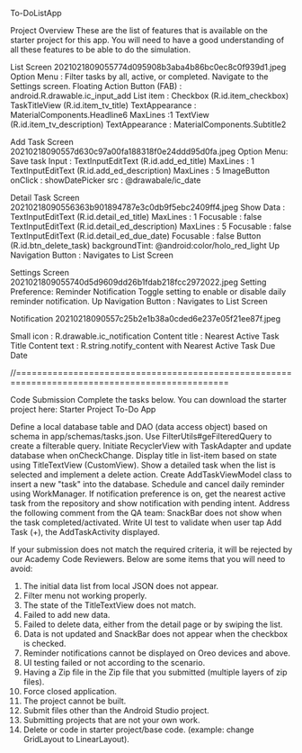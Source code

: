 To-DoListApp

Project Overview
These are the list of features that is available on the starter project for this app. You will need to have a good understanding of all these features to be able to do the simulation.

List Screen
2021021809055774d095908b3aba4b86bc0ec8c0f939d1.jpeg
Option Menu :
Filter tasks by all, active, or completed.
Navigate to the Settings screen.
Floating Action Button (FAB) :
android.R.drawable.ic_input_add
List item :
Checkbox (R.id.item_checkbox)
TaskTitleView (R.id.item_tv_title)
TextAppearance : MaterialComponents.Headline6
MaxLines  :1
TextView (R.id.item_tv_description)
TextAppearance : MaterialComponents.Subtitle2

Add Task Screen
20210218090557d630c97a00fa188318f0e24ddd95d0fa.jpeg
Option Menu:
Save task
Input :
TextInputEditText (R.id.add_ed_title)
MaxLines : 1
TextInputEditText (R.id.add_ed_description)
MaxLines : 5
ImageButton 
onClick : showDatePicker
src : @drawabale/ic_date

Detail Task Screen
20210218090556363b901894787e3c0db9f5ebc2409ff4.jpeg
Show Data :
TextInputEditText (R.id.detail_ed_title)
MaxLines : 1
Focusable : false
TextInputEditText (R.id.detail_ed_description)
MaxLines : 5
Focusable : false
TextInputEditText (R.id.detail_ed_due_date)
Focusable : false
Button (R.id.btn_delete_task)
backgroundTint: @android:color/holo_red_light
Up Navigation Button :
Navigates to List Screen

Settings Screen
2021021809055740d5d9609dd26b1fdab218fcc2972022.jpeg
Setting Preference:
Reminder Notification
Toggle setting to enable or disable daily reminder notification. 
Up Navigation Button :
Navigates to List Screen

Notification
20210218090557c25b2e1b38a0cded6e237e05f21ee87f.jpeg

Small icon : R.drawable.ic_notification
Content title : Nearest Active Task Title
Content text : R.string.notify_content with Nearest Active Task Due Date

//===============================================================================================

Code Submission
Complete the tasks below. You can download the starter project here:
Starter Project To-Do App

Define a local database table and DAO (data access object) based on schema in app/schemas/tasks.json. Use FilterUtils#geFilteredQuery to create a filterable query.
Initiate RecyclerView with TaskAdapter and update database when onCheckChange.
Display title in list-item based on state using TitleTextView (CustomView).
Show a detailed task when the list is selected and implement a delete action.
Create AddTaskViewModel class to insert a new "task" into the database.
Schedule and cancel daily reminder using WorkManager. If notification preference is on, get the nearest active task from the repository and show notification with pending intent.
Address the following comment from the QA team:
SnackBar does not show when the task completed/activated.
Write UI test to validate when user tap Add Task (+), the AddTaskActivity displayed.


If your submission does not match the required criteria, it will be rejected by our Academy Code Reviewers. Below are some items that you will need to avoid:

1. The initial data list from local JSON does not appear.
2. Filter menu not working properly.
3. The state of the TitleTextView does not match.
4. Failed to add new data.
5. Failed to delete data, either from the detail page or by swiping the list.
6. Data is not updated and SnackBar does not appear when the checkbox is checked.
7. Reminder notifications cannot be displayed on Oreo devices and above.
8. UI testing failed or not according to the scenario.
9. Having a Zip file in the Zip file that you submitted (multiple layers of zip files).
10. Force closed application.
11. The project cannot be built.
12. Submit files other than the Android Studio project.
13. Submitting projects that are not your own work.
14. Delete or code in starter project/base code. (example: change GridLayout to LinearLayout).
